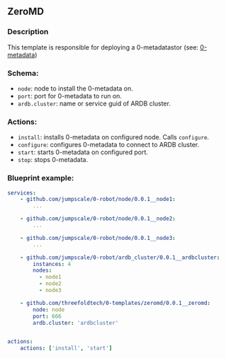 ## ZeroMD
### Description

This template is responsible for deploying a 0-metadatastor (see: [0-metadata](https://github.com/zero-os/0-metadata))

### Schema:
 - `node`: node to install the 0-metadata on.
 - `port`: port for 0-metadata to run on.
 - `ardb.cluster`: name or service guid of ARDB cluster.

### Actions:
 - `install`: installs 0-metadata on configured node. Calls `configure`.
 - `configure`: configures 0-metadata to connect to ARDB cluster.
 - `start`: starts 0-metadata on configured port.
 - `stop`: stops 0-metadata.

### Blueprint example:
```yaml
services:
    - github.com/jumpscale/0-robot/node/0.0.1__node1:
        ...

    - github.com/jumpscale/0-robot/node/0.0.1__node2:
        ... 

    - github.com/jumpscale/0-robot/node/0.0.1__node3:
        ...

    - github.com/jumpscale/0-robot/ardb_cluster/0.0.1__ardbcluster:
        instances: 4
        nodes:         
          - node1
          - node2
          - node3

    - github.com/threefoldtech/0-templates/zeromd/0.0.1__zeromd:
        node: node
        port: 666
        ardb.cluster: 'ardbcluster'


actions:
    actions: ['install', 'start']
```

